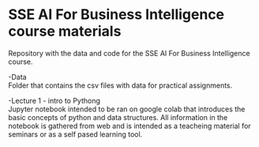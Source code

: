 # SSE AI For Business Intelligence course materials
Repository with the data and code for the SSE AI For Business Intelligence course.

-Data <br>
Folder that contains the csv files with data for practical assignments.

-Lecture 1 - intro to Pythong <br>
Jupyter notebook intended to be ran on google colab that introduces the basic concepts of python and data structures. All information in the notebook is gathered from web and is intended as a teacheing material for seminars or as a self pased learning tool.


